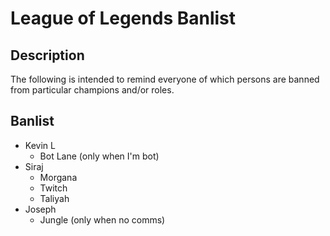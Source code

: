 # League of Legends Banlist

## Description
The following is intended to remind everyone of which persons are banned from particular champions and/or roles.

## Banlist
* Kevin L
  * Bot Lane (only when I'm bot)
* Siraj
  * Morgana
  * Twitch
  * Taliyah
* Joseph
  * Jungle (only when no comms)
